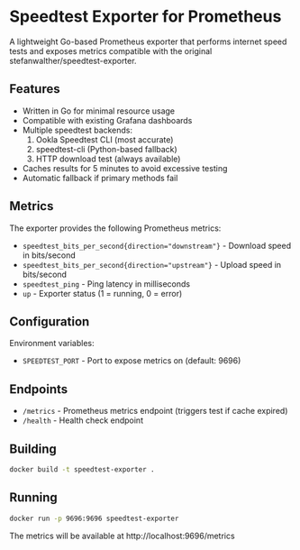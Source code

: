 # Speedtest Exporter for Prometheus

A lightweight Go-based Prometheus exporter that performs internet speed tests and exposes metrics compatible with the original stefanwalther/speedtest-exporter.

## Features

- Written in Go for minimal resource usage
- Compatible with existing Grafana dashboards
- Multiple speedtest backends:
  1. Ookla Speedtest CLI (most accurate)
  2. speedtest-cli (Python-based fallback)
  3. HTTP download test (always available)
- Caches results for 5 minutes to avoid excessive testing
- Automatic fallback if primary methods fail

## Metrics

The exporter provides the following Prometheus metrics:

- `speedtest_bits_per_second{direction="downstream"}` - Download speed in bits/second
- `speedtest_bits_per_second{direction="upstream"}` - Upload speed in bits/second
- `speedtest_ping` - Ping latency in milliseconds
- `up` - Exporter status (1 = running, 0 = error)

## Configuration

Environment variables:
- `SPEEDTEST_PORT` - Port to expose metrics on (default: 9696)

## Endpoints

- `/metrics` - Prometheus metrics endpoint (triggers test if cache expired)
- `/health` - Health check endpoint

## Building

```bash
docker build -t speedtest-exporter .
```

## Running

```bash
docker run -p 9696:9696 speedtest-exporter
```

The metrics will be available at http://localhost:9696/metrics